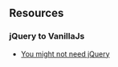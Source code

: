 ## Resources

### jQuery to VanillaJs
- [You might not need jQuery](http://youmightnotneedjquery.com/)
